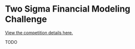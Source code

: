 # Two Sigma Financial Modeling Challenge

<a href="https://www.kaggle.com/c/two-sigma-financial-modeling">View the competition details here.</a><br/>

TODO